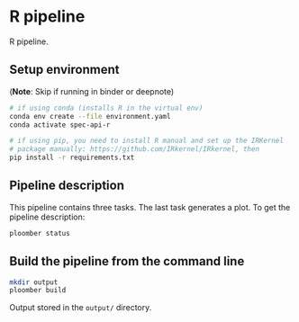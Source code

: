 # R pipeline

R pipeline.

## Setup environment

(**Note**: Skip if running in binder or deepnote)

~~~sh
# if using conda (installs R in the virtual env)
conda env create --file environment.yaml
conda activate spec-api-r

# if using pip, you need to install R manual and set up the IRKernel
# package manually: https://github.com/IRkernel/IRkernel, then
pip install -r requirements.txt
~~~

## Pipeline description

This pipeline contains three tasks. The last task generates a plot. To get the
pipeline description:

```bash tags=["bash"]
ploomber status
```

## Build the pipeline from the command line

```bash tags=["bash"]
mkdir output
ploomber build
```

Output stored in the ``output/`` directory.

